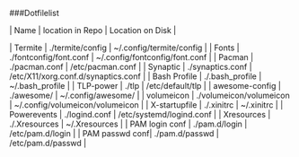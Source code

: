 ###Dotfilelist

| Name           | location in Repo            | Location on Disk                    |

| Termite        | ./termite/config            | ~/.config/termite/config            |
| Fonts          | ./fontconfig/font.conf      | ~/.config/fontconfig/font.conf      |
| Pacman         | ./pacman.conf               | /etc/pacman.conf                    |
| Synaptic       | ./synaptics.conf            | /etc/X11/xorg.conf.d/synaptics.conf |
| Bash Profile   | ./.bash_profile             | ~/.bash_profile                     |
| TLP-power      | ./tlp                       | /etc/default/tlp                    |
| awesome-config | ./awesome/                  | ~/.config/awesome/                  |
| volumeicon     | ./volumeicon/volumeicon     | ~/.config/volumeicon/volumeicon     |
| X-startupfile  | ./.xinitrc                  | ~/.xinitrc                          |
| Powerevents    | ./logind.conf               | /etc/systemd/logind.conf            |
| Xresources     | ./.Xresources               | ~/.Xresources                       |
| PAM login conf | ./pam.d/login               | /etc/pam.d/login                    |
| PAM passwd conf| ./pam.d/passwd              | /etc/pam.d/passwd                   |                         